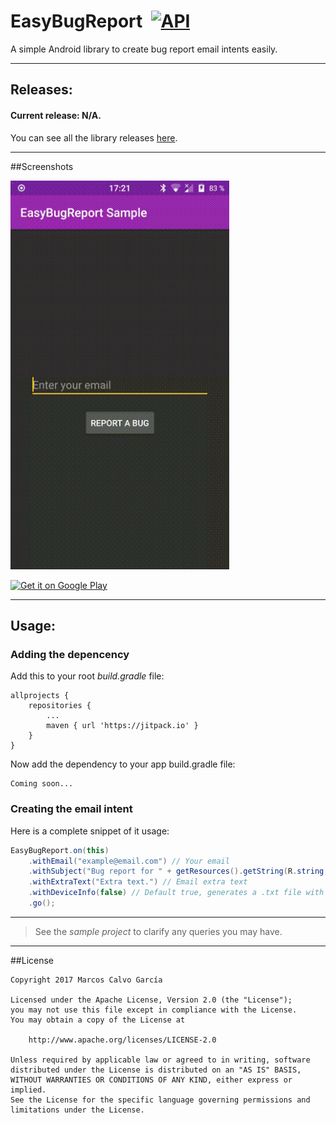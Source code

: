 # EasyBugReport  [![API](https://img.shields.io/badge/API-9%2B-blue.svg?style=flat)](https://android-arsenal.com/api?level=9)
A simple Android library to create bug report email intents easily.

---

## Releases:

#### Current release: N/A.

You can see all the library releases [here](https://github.com/marcoscgdev/EasyBugReport/releases).

---

##Screenshots

<img src="https://raw.githubusercontent.com/marcoscgdev/EasyBugReport/master/device-2017-03-12-172134.gif" width="350">

<a href='#'><img alt='Get it on Google Play' src='https://play.google.com/intl/en_us/badges/images/generic/en_badge_web_generic.png' height='90'/></a>

---

## Usage:

### Adding the depencency

Add this to your root *build.gradle* file:

```
allprojects {
	repositories {
		...
		maven { url 'https://jitpack.io' }
	}
}
```

Now add the dependency to your app build.gradle file:

```
Coming soon...
```

### Creating the email intent

Here is a complete snippet of it usage:

```java
EasyBugReport.on(this)
	.withEmail("example@email.com") // Your email
	.withSubject("Bug report for " + getResources().getString(R.string.app_name)) // Email subject
	.withExtraText("Extra text.") // Email extra text
	.withDeviceInfo(false) // Default true, generates a .txt file with some user device info
	.go();
```

---
>See the *sample project* to clarify any queries you may have.

---

##License

```
Copyright 2017 Marcos Calvo García

Licensed under the Apache License, Version 2.0 (the "License");
you may not use this file except in compliance with the License.
You may obtain a copy of the License at

    http://www.apache.org/licenses/LICENSE-2.0

Unless required by applicable law or agreed to in writing, software
distributed under the License is distributed on an "AS IS" BASIS,
WITHOUT WARRANTIES OR CONDITIONS OF ANY KIND, either express or implied.
See the License for the specific language governing permissions and
limitations under the License.
```

